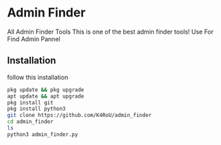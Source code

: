 # Admin Finder
All Admin Finder Tools
This is  one of the best admin finder tools! Use For Find Admin Pannel

## Installation
follow this installation 
```bash
pkg update && pkg upgrade
apt update && apt upgrade
pkg install git 
pkg install python3 
git clone https://github.com/K4RoU/admin_finder
cd admin_finder
ls
python3 admin_finder.py
```
